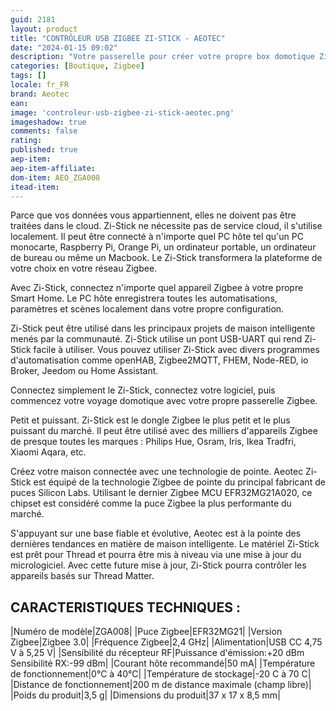 ```yaml
---
guid: 2181
layout: product 
title: "CONTRÔLEUR USB ZIGBEE ZI-STICK - AEOTEC"
date: "2024-01-15 09:02"
description: "Votre passerelle pour créer votre propre box domotique Zigbee."
categories: [Boutique, Zigbee]
tags: []
locale: fr_FR
brand: Aeotec
ean: 
image: 'controleur-usb-zigbee-zi-stick-aeotec.png'
imageshadow: true
comments: false
rating:  
published: true
aep-item: 
aep-item-affiliate: 
dom-item: AEO_ZGA008
itead-item: 
---
```


Parce que vos données vous appartiennent, elles ne doivent pas être traitées dans le cloud. Zi-Stick ne nécessite pas de service cloud, il s'utilise localement. Il peut être connecté à n'importe quel PC hôte tel qu'un PC monocarte, Raspberry Pi, Orange Pi, un ordinateur portable, un ordinateur de bureau ou même un Macbook. Le Zi-Stick transformera la plateforme de votre choix en votre réseau Zigbee.

Avec Zi-Stick, connectez n'importe quel appareil Zigbee à votre propre Smart Home. Le PC hôte enregistrera toutes les automatisations, paramètres et scènes localement dans votre propre configuration.

Zi-Stick peut être utilisé dans les principaux projets de maison intelligente menés par la communauté.
Zi-Stick utilise un pont USB-UART qui rend Zi-Stick facile à utiliser. Vous pouvez utiliser Zi-Stick avec divers programmes d'automatisation comme openHAB, Zigbee2MQTT, FHEM, Node-RED, io Broker, Jeedom ou Home Assistant.

Connectez simplement le Zi-Stick, connectez votre logiciel, puis commencez votre voyage domotique avec votre propre passerelle Zigbee.

Petit et puissant.
Zi-Stick est le dongle Zigbee le plus petit et le plus puissant du marché. Il peut être utilisé avec des milliers d'appareils Zigbee de presque toutes les marques : Philips Hue, Osram, Iris, Ikea Tradfri, Xiaomi Aqara, etc.

Créez votre maison connectée avec une technologie de pointe.
Aeotec Zi-Stick est équipé de la technologie Zigbee de pointe du principal fabricant de puces Silicon Labs. Utilisant le dernier Zigbee MCU EFR32MG21A020, ce chipset est considéré comme la puce Zigbee la plus performante du marché.

S'appuyant sur une base fiable et évolutive, Aeotec est à la pointe des dernières tendances en matière de maison intelligente. Le matériel Zi-Stick est prêt pour Thread et pourra être mis à niveau via une mise à jour du micrologiciel. Avec cette future mise à jour, Zi-Stick pourra contrôler les appareils basés sur Thread Matter.

## CARACTERISTIQUES TECHNIQUES :

|Numéro de modèle|ZGA008|
|Puce Zigbee|EFR32MG21|
|Version Zigbee|Zigbee 3.0|
|Fréquence Zigbee|2,4 GHz|
|Alimentation|USB CC 4,75 V à 5,25 V|
|Sensibilité du récepteur RF|Puissance d'émission:+20 dBm<br />Sensibilité RX:-99 dBm|
|Courant hôte recommandé|50 mA|
|Température de fonctionnement|0°C à 40°C|
|Température de stockage|-20 C à 70 C|
|Distance de fonctionnement|200 m de distance maximale (champ libre)|
|Poids du produit|3,5 g|
|Dimensions du produit|37 x 17 x 8,5 mm|
